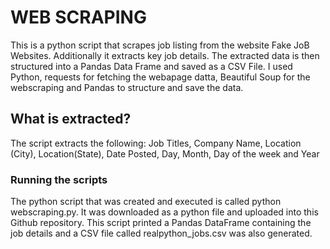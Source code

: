 # WEB SCRAPING
This is a python script that scrapes job listing from the website Fake JoB Websites. Additionally it extracts key job details. The extracted data is then structured into a Pandas Data Frame and saved as a CSV File.
I used Python, requests for fetching the webapage datta, Beautiful Soup for the webscraping and Pandas to structure and save the data.

## What is extracted?
The script extracts the following: Job Titles, Company Name, Location (City), Location(State), Date Posted, Day, Month, Day of the week and Year
### Running the scripts
The python script that was created and executed is called python webscraping.py. It was downloaded as a python file and uploaded into this Github repository.
This script printed a Pandas DataFrame containing the job details and a CSV file called realpython_jobs.csv was also generated. 
